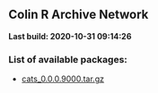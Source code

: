 ## Colin R Archive Network

__Last build: 2020-10-31 09:14:26__

### List of available packages:

+ [ cats_0.0.0.9000.tar.gz ]( cats_0.0.0.9000.tar.gz )

